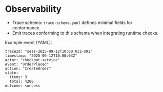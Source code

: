 # Observability

- Trace schema: `trace-schema.yaml` defines minimal fields for conformance.
- Emit traces conforming to this schema when integrating runtime checks.

Example event (YAML):

```
traceId: "sess-2025-09-12T10:00:03Z-001"
timestamp: "2025-09-12T10:00:03Z"
actor: "checkout-service"
event: "OrderPlaced"
action: "CreateOrder"
state:
  items: 3
  total: 4200
outcome: success
```

